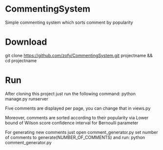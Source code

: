 # CommentingSystem
Simple commenting system which sorts comment by popularity

# Download

git clone https://github.com/zofy/CommentingSystem.git projectname && cd projectname

# Run
After cloning this project just run the following command:
python manage.py runserver

Five comments are displayed per page, you can change that in views.py

Moreover, comments are sorted according to their popularity via Lower bound of Wilson score confidence interval for Bernoulli parameter

For generating new comments just open comment_generator.py set number of comments to generate(NUMBER_OF_COMMENTS) and run:
python comment_generator.py
